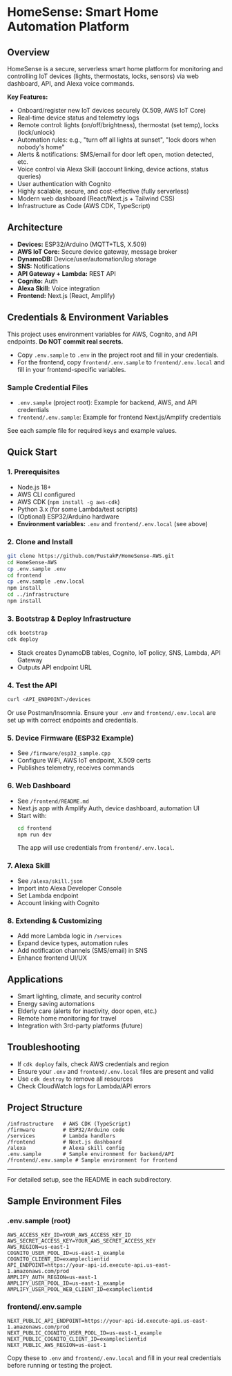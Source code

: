 # HomeSense: Smart Home Automation Platform

## Overview
HomeSense is a secure, serverless smart home platform for monitoring and controlling IoT devices (lights, thermostats, locks, sensors) via web dashboard, API, and Alexa voice commands.

**Key Features:**
- Onboard/register new IoT devices securely (X.509, AWS IoT Core)
- Real-time device status and telemetry logs
- Remote control: lights (on/off/brightness), thermostat (set temp), locks (lock/unlock)
- Automation rules: e.g., "turn off all lights at sunset", "lock doors when nobody's home"
- Alerts & notifications: SMS/email for door left open, motion detected, etc.
- Voice control via Alexa Skill (account linking, device actions, status queries)
- User authentication with Cognito
- Highly scalable, secure, and cost-effective (fully serverless)
- Modern web dashboard (React/Next.js + Tailwind CSS)
- Infrastructure as Code (AWS CDK, TypeScript)

## Architecture

- **Devices:** ESP32/Arduino (MQTT+TLS, X.509)
- **AWS IoT Core:** Secure device gateway, message broker
- **DynamoDB:** Device/user/automation/log storage
- **SNS:** Notifications
- **API Gateway + Lambda:** REST API
- **Cognito:** Auth
- **Alexa Skill:** Voice integration
- **Frontend:** Next.js (React, Amplify)

## Credentials & Environment Variables

This project uses environment variables for AWS, Cognito, and API endpoints. **Do NOT commit real secrets.**

- Copy `.env.sample` to `.env` in the project root and fill in your credentials.
- For the frontend, copy `frontend/.env.sample` to `frontend/.env.local` and fill in your frontend-specific variables.

### Sample Credential Files
- `.env.sample` (project root): Example for backend, AWS, and API credentials
- `frontend/.env.sample`: Example for frontend Next.js/Amplify credentials

See each sample file for required keys and example values.

## Quick Start

### 1. Prerequisites
- Node.js 18+
- AWS CLI configured
- AWS CDK (`npm install -g aws-cdk`)
- Python 3.x (for some Lambda/test scripts)
- (Optional) ESP32/Arduino hardware
- **Environment variables:** `.env` and `frontend/.env.local` (see above)

### 2. Clone and Install
```sh
git clone https://github.com/PustakP/HomeSense-AWS.git
cd HomeSense-AWS
cp .env.sample .env
cd frontend
cp .env.sample .env.local
npm install
cd ../infrastructure
npm install
```

### 3. Bootstrap & Deploy Infrastructure
```sh
cdk bootstrap
cdk deploy
```
- Stack creates DynamoDB tables, Cognito, IoT policy, SNS, Lambda, API Gateway
- Outputs API endpoint URL

### 4. Test the API
```sh
curl <API_ENDPOINT>/devices
```
Or use Postman/Insomnia. Ensure your `.env` and `frontend/.env.local` are set up with correct endpoints and credentials.

### 5. Device Firmware (ESP32 Example)
- See `/firmware/esp32_sample.cpp`
- Configure WiFi, AWS IoT endpoint, X.509 certs
- Publishes telemetry, receives commands

### 6. Web Dashboard
- See `/frontend/README.md`
- Next.js app with Amplify Auth, device dashboard, automation UI
- Start with:
  ```sh
  cd frontend
  npm run dev
  ```
  The app will use credentials from `frontend/.env.local`.

### 7. Alexa Skill
- See `/alexa/skill.json`
- Import into Alexa Developer Console
- Set Lambda endpoint
- Account linking with Cognito

### 8. Extending & Customizing
- Add more Lambda logic in `/services`
- Expand device types, automation rules
- Add notification channels (SMS/email) in SNS
- Enhance frontend UI/UX

## Applications
- Smart lighting, climate, and security control
- Energy saving automations
- Elderly care (alerts for inactivity, door open, etc.)
- Remote home monitoring for travel
- Integration with 3rd-party platforms (future)

## Troubleshooting
- If `cdk deploy` fails, check AWS credentials and region
- Ensure your `.env` and `frontend/.env.local` files are present and valid
- Use `cdk destroy` to remove all resources
- Check CloudWatch logs for Lambda/API errors

## Project Structure
```
/infrastructure   # AWS CDK (TypeScript)
/firmware         # ESP32/Arduino code
/services         # Lambda handlers
/frontend         # Next.js dashboard
/alexa            # Alexa skill config
.env.sample       # Sample environment for backend/API
/frontend/.env.sample # Sample environment for frontend
```
---
For detailed setup, see the README in each subdirectory.

## Sample Environment Files

### .env.sample (root)
```
AWS_ACCESS_KEY_ID=YOUR_AWS_ACCESS_KEY_ID
AWS_SECRET_ACCESS_KEY=YOUR_AWS_SECRET_ACCESS_KEY
AWS_REGION=us-east-1
COGNITO_USER_POOL_ID=us-east-1_example
COGNITO_CLIENT_ID=exampleclientid
API_ENDPOINT=https://your-api-id.execute-api.us-east-1.amazonaws.com/prod
AMPLIFY_AUTH_REGION=us-east-1
AMPLIFY_USER_POOL_ID=us-east-1_example
AMPLIFY_USER_POOL_WEB_CLIENT_ID=exampleclientid
```

### frontend/.env.sample
```
NEXT_PUBLIC_API_ENDPOINT=https://your-api-id.execute-api.us-east-1.amazonaws.com/prod
NEXT_PUBLIC_COGNITO_USER_POOL_ID=us-east-1_example
NEXT_PUBLIC_COGNITO_CLIENT_ID=exampleclientid
NEXT_PUBLIC_AWS_REGION=us-east-1
```

Copy these to `.env` and `frontend/.env.local` and fill in your real credentials before running or testing the project.
